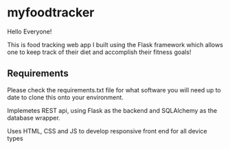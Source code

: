# myfoodtracker

Hello Everyone!

This is food tracking web app I built using the Flask framework which allows one to keep track of their diet and accomplish their fitness goals!

Requirements
-----------------------------------------------------------------

Please check the requirements.txt file for what software you will need up to date to clone this onto your environment.


Implemetes REST api, using Flask as the backend and SQLAlchemy as the database wrapper. 

Uses HTML, CSS and JS to develop responsive front end for all device types
